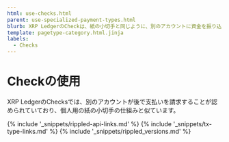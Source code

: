 ```yaml
---
html: use-checks.html
parent: use-specialized-payment-types.html
blurb: XRP LedgerのCheckは、紙の小切手と同じように、別のアカウントに資金を振り込ませることができます。
template: pagetype-category.html.jinja
labels:
  - Checks
---
```

# Checkの使用

XRP LedgerのChecksでは、別のアカウントが後で支払いを請求することが認められていており、個人用の紙の小切手の仕組みと似ています。

<!--{# common link defs #}-->
{% include '_snippets/rippled-api-links.md' %}
{% include '_snippets/tx-type-links.md' %}
{% include '_snippets/rippled_versions.md' %}
